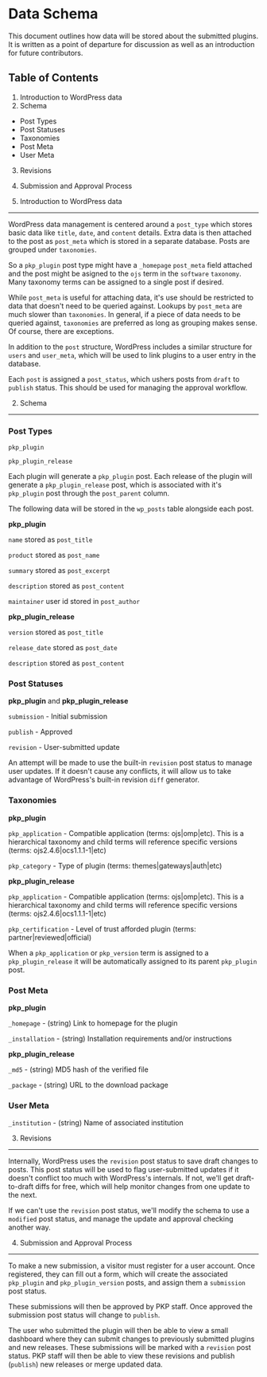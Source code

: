 Data Schema
===========

This document outlines how data will be stored about the submitted plugins. It is written as a point of departure for discussion as well as an introduction for future contributors.

Table of Contents
-----------------

1. Introduction to WordPress data
2. Schema
  * Post Types
  * Post Statuses
  * Taxonomies
  * Post Meta
  * User Meta
3. Revisions
4. Submission and Approval Process

1. Introduction to WordPress data
---------------------------------

WordPress data management is centered around a `post_type` which stores basic data like `title`, `date`, and `content` details. Extra data is then attached to the post as `post_meta` which is stored in a separate database. Posts are grouped under `taxonomies`.

So a `pkp_plugin` post type might have a `_homepage` `post_meta` field attached and the post might be asigned to the `ojs` term in the `software` `taxonomy`. Many taxonomy terms can be assigned to a single post if desired.

While `post_meta` is useful for attaching data, it's use should be restricted to data that doesn't need to be queried against. Lookups by `post_meta` are much slower than `taxonomies`. In general, if a piece of data needs to be queried against, `taxonomies` are preferred as long as grouping makes sense. Of course, there are exceptions.

In addition to the `post` structure, WordPress includes a similar structure for `users` and `user_meta`, which will be used to link plugins to a user entry in the database.

Each `post` is assigned a `post_status`, which ushers posts from `draft` to `publish` status. This should be used for managing the approval workflow.

2. Schema
---------

### Post Types

`pkp_plugin`

`pkp_plugin_release`

Each plugin will generate a `pkp_plugin` post. Each release of the plugin will generate a `pkp_plugin_release` post, which is associated with it's `pkp_plugin` post through the `post_parent` column.

The following data will be stored in the `wp_posts` table alongside each post.

**pkp_plugin**

`name` stored as `post_title`

`product` stored as `post_name`

`summary` stored as `post_excerpt`

`description` stored as `post_content`

`maintainer` user id stored in `post_author`

**pkp_plugin_release**

`version` stored as `post_title`

`release_date` stored as `post_date`

`description` stored as `post_content`

### Post Statuses

**pkp_plugin** and **pkp_plugin_release**

`submission` - Initial submission

`publish` - Approved

`revision` - User-submitted update

An attempt will be made to use the built-in `revision` post status to manage user updates. If it doesn't cause any conflicts, it will allow us to take advantage of WordPress's built-in revision `diff` generator.

### Taxonomies

**pkp_plugin**

`pkp_application` - Compatible application (terms: ojs|omp|etc). This is a hierarchical taxonomy and child terms will reference specific versions (terms: ojs2.4.6|ocs1.1.1-1|etc)

`pkp_category` - Type of plugin (terms: themes|gateways|auth|etc)

**pkp_plugin_release**

`pkp_application` - Compatible application (terms: ojs|omp|etc). This is a hierarchical taxonomy and child terms will reference specific versions (terms: ojs2.4.6|ocs1.1.1-1|etc)

`pkp_certification` - Level of trust afforded plugin (terms: partner|reviewed|official)

When a `pkp_application` or `pkp_version` term is assigned to a `pkp_plugin_release` it will be automatically assigned to its parent `pkp_plugin` post.

### Post Meta

**pkp_plugin**

`_homepage` - (string) Link to homepage for the plugin

`_installation` - (string) Installation requirements and/or instructions

**pkp_plugin_release**

`_md5` - (string) MD5 hash of the verified file

`_package` - (string) URL to the download package

### User Meta

`_institution` - (string) Name of associated institution

3. Revisions
------------

Internally, WordPress uses the `revision` post status to save draft changes to posts. This post status will be used to flag user-submitted updates if it doesn't conflict too much with WordPress's internals. If not, we'll get draft-to-draft diffs for free, which will help monitor changes from one update to the next.

If we can't use the `revision` post status, we'll modify the schema to use a `modified` post status, and manage the update and approval checking another way.

4. Submission and Approval Process
----------------------------------

To make a new submission, a visitor must register for a user account. Once registered, they can fill out a form, which will create the associated `pkp_plugin` and `pkp_plugin_version` posts, and assign them a `submission` post status.

These submissions will then be approved by PKP staff. Once approved the submission post status will change to `publish`.

The user who submitted the plugin will then be able to view a small dashboard where they can submit changes to previously submitted plugins and new releases. These submissions will be marked with a `revision` post status. PKP staff will then be able to view these revisions and publish (`publish`) new releases or merge updated data.

